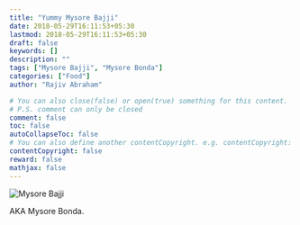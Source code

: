 ```yaml
---
title: "Yummy Mysore Bajji"
date: 2018-05-29T16:11:53+05:30
lastmod: 2018-05-29T16:11:53+05:30
draft: false
keywords: []
description: ""
tags: ["Mysore Bajji", "Mysore Bonda"]
categories: ["Food"]
author: "Rajiv Abraham"

# You can also close(false) or open(true) something for this content.
# P.S. comment can only be closed
comment: false
toc: false
autoCollapseToc: false
# You can also define another contentCopyright. e.g. contentCopyright: "This is another copyright."
contentCopyright: false
reward: false
mathjax: false
---
```


![Mysore Bajji](/images/IMG_20180529_105302_01.jpg "Mysore Bajji")

AKA Mysore Bonda.